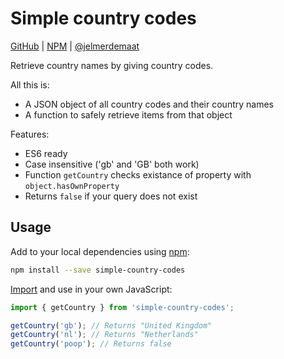 # Simple country codes
[GitHub](https://github.com/jelmerdemaat/simple-country-codes) | [NPM](https://www.npmjs.com/package/simple-country-codes) | [@jelmerdemaat](https://twitter.com/jelmerdemaat)

Retrieve country names by giving country codes.

All this is:
- A JSON object of all country codes and their country names
- A function to safely retrieve items from that object

Features:
* ES6 ready
* Case insensitive ('gb' and 'GB' both work)
* Function `getCountry` checks existance of property with `object.hasOwnProperty`
* Returns `false` if your query does not exist

## Usage

Add to your local dependencies using [npm](https://docs.npmjs.com/getting-started/installing-npm-packages-locally):

```bash
npm install --save simple-country-codes
```

[Import](https://developer.mozilla.org/en-US/docs/Web/JavaScript/Reference/Statements/import) and use in your own JavaScript:

```js
import { getCountry } from 'simple-country-codes';

getCountry('gb'); // Returns "United Kingdom"
getCountry('nl'); // Returns "Netherlands"
getCountry('poop'); // Returns false
```
